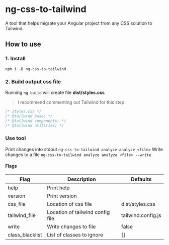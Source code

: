 # ng-css-to-tailwind

A tool that helps migrate your Angular project from any CSS solution to Tailwind.

## How to use

### 1. Install

`npm i -D ng-css-to-tailwind`

### 2. Build output css file

Running `ng build` will create file **dist/styles.css**

> I recommend commenting out Tailwind for this step:

```css
/* styles.css */
/* @tailwind base; */
/* @tailwind components; */
/* @tailwind utilities; */
```

### Use tool

Print changes into stdout
`ng-css-to-tailwind analyze analyze <file>`
Write changes to a file
`ng-css-to-tailwind analyze analyze <file> --write`

#### Flags

| Flag            | Description                      | Defaults           |
| --------------- | -------------------------------- | ------------------ |
| help            | Print help                       |                    |
| version         | Print version                    |                    |
| css_file        | Location of css file             | dist/styles.css    |
| tailwind_file   | Location of tailwind config file | tailwind.config.js |
| write           | Write changes to file            | false              |
| class_blacklist | List of classes to ignore        | []                 |

